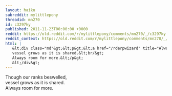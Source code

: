 ```yaml
---
layout: haiku
subreddit: mylittlepony
threadid: mn270
id: c3297ky
published: 2011-11-23T00:00:00 +0000
reddit: https://old.reddit.com/r/mylittlepony/comments/mn270/_/c3297ky
reddit_context: https://old.reddit.com/r/mylittlepony/comments/mn270/_/c3297ky?context=3
html: |
   &lt;div class="md"&gt;&lt;p&gt;&lt;a href="/rderpwizard" title="Always Relevant / We&amp;#39;re All In This Together / Paper Bag Princess"&gt;&lt;/a&gt; Though our ranks beswelled,&lt;br/&gt;
   vessel grows as it is shared.&lt;br/&gt;
   Always room for more.&lt;/p&gt;
   &lt;/div&gt;
---
```


[](/rderpwizard "Always Relevant / We're All In This Together / Paper Bag Princess") Though our ranks beswelled,  
vessel grows as it is shared.  
Always room for more.